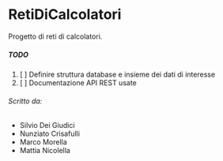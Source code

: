 # RetiDiCalcolatori
Progetto di reti di calcolatori.

##### TODO
1. [ ] Definire struttura database e insieme dei dati di interesse
2. [ ] Documentazione API REST usate


###### Scritto da:
* Silvio Dei Giudici
* Nunziato Crisafulli
* Marco Morella
* Mattia Nicolella
